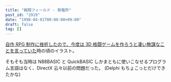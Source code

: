 ```yaml
---
title: "戦闘フィールド - 発電所"
post_id: "2919"
date: "1998-04-01T00:00:00+09:00"
draft: false
tag: []
---
```



[自作 RPG 制作に挫折したので、今度は 3D 格闘ゲームを作ろうと凄い無謀なことを言っていた](../../1994/09/01-outtakes.md)時の頃のイラスト。

そもそも当時は N88BASIC と QuickBASIC しかまともに使いこなせるプログラム言語はなく、DirectX 云々以前の問題だった。
(Delphi もちょこっとだけできたかな)
